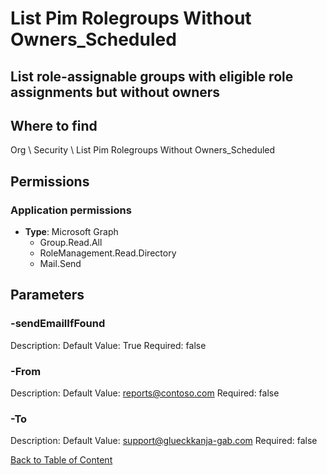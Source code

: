 # List Pim Rolegroups Without Owners_Scheduled

## List role-assignable groups with eligible role assignments but without owners

## Where to find
Org \ Security \ List Pim Rolegroups Without Owners_Scheduled

## Permissions
### Application permissions
- **Type**: Microsoft Graph
  - Group.Read.All
  - RoleManagement.Read.Directory
  - Mail.Send


## Parameters
### -sendEmailIfFound
Description: 
Default Value: True
Required: false

### -From
Description: 
Default Value: reports@contoso.com
Required: false

### -To
Description: 
Default Value: support@glueckkanja-gab.com
Required: false


[Back to Table of Content](../../../README.md)

